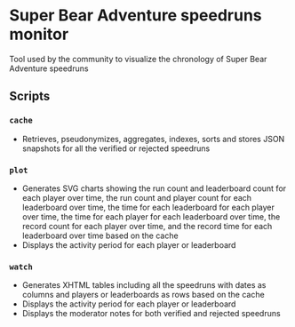 # Super Bear Adventure speedruns monitor

Tool used by the community to visualize the chronology of Super Bear Adventure speedruns

## Scripts

### `cache`

- Retrieves, pseudonymizes, aggregates, indexes, sorts and stores JSON snapshots for all the verified or rejected speedruns

### `plot`

- Generates SVG charts showing the run count and leaderboard count for each player over time, the run count and player count for each leaderboard over time, the time for each leaderboard for each player over time, the time for each player for each leaderboard over time, the record count for each player over time, and the record time for each leaderboard over time based on the cache
- Displays the activity period for each player or leaderboard

### `watch`

- Generates XHTML tables including all the speedruns with dates as columns and players or leaderboards as rows based on the cache
- Displays the activity period for each player or leaderboard
- Displays the moderator notes for both verified and rejected speedruns
